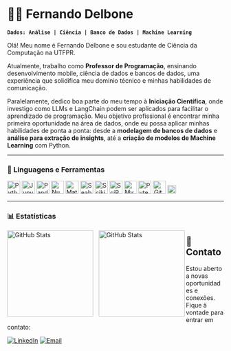 # 🧑‍💻 Fernando Delbone

**`Dados: Análise | Ciência | Banco de Dados | Machine Learning`**

Olá! Meu nome é Fernando Delbone e sou estudante de Ciência da Computação na UTFPR.

Atualmente, trabalho como **Professor de Programação**, ensinando desenvolvimento mobile, ciência de dados e bancos de dados, uma experiência que solidifica meu domínio técnico e minhas habilidades de comunicação.

Paralelamente, dedico boa parte do meu tempo à **Iniciação Científica**, onde investigo como LLMs e LangChain podem ser aplicados para facilitar o aprendizado de programação. Meu objetivo profissional é encontrar minha primeira oportunidade na área de dados, onde eu possa aplicar minhas habilidades de ponta a ponta: desde a **modelagem de bancos de dados** e **análise para extração de insights**, até a **criação de modelos de Machine Learning** com Python.

---

### 🤖 Linguagens e Ferramentas

<div>
  <img title="Python" alt="Python" width="30px" src="https://cdn.jsdelivr.net/gh/devicons/devicon@latest/icons/python/python-original.svg" />
  <img title="Jupyter" alt="Jupyter" width="30px" src="https://cdn.jsdelivr.net/gh/devicons/devicon@latest/icons/jupyter/jupyter-original-wordmark.svg" />
  <img title="Pandas" alt="Pandas" width="30px" src="https://cdn.jsdelivr.net/gh/devicons/devicon@latest/icons/pandas/pandas-original-wordmark.svg" />
  <img title="Numpy" alt="Numpy" width="30px" src="https://cdn.jsdelivr.net/gh/devicons/devicon@latest/icons/numpy/numpy-original.svg" />
  <img title="Matplotlib" alt="Matplotlib" width="30px" src="https://cdn.jsdelivr.net/gh/devicons/devicon@latest/icons/matplotlib/matplotlib-original.svg" />
  <img title="Seaborn" alt="Seaborn" width="30px" src="https://github.com/user-attachments/assets/1e428831-af2b-4a84-ae92-e3db604bd3bb"/>
  <img title="Scikit-learn" alt="Scikit-learn" width="30px" src="https://cdn.jsdelivr.net/gh/devicons/devicon@latest/icons/scikitlearn/scikitlearn-original.svg" />
  <img title="SciPy" alt="SciPy" width="30px" src="https://scipy.org/images/logo.svg" />
  <img title="MySQL" alt="MySQL" width="30px" src="https://cdn.jsdelivr.net/gh/devicons/devicon@latest/icons/mysql/mysql-original.svg" />
  <img title="Pytest" alt="Pytest" width="30px" src="https://cdn.jsdelivr.net/gh/devicons/devicon@latest/icons/pytest/pytest-original.svg" />
  <img title="Git" alt="Git" width="30px" src="https://cdn.jsdelivr.net/gh/devicons/devicon@latest/icons/git/git-original.svg" />       
  <img title="LangChain" alt="LangChain" height="20px" src="https://img.shields.io/badge/LangChain-008639?style=for-the-badge&logo=langchain&logoColor=white" />
</div>

---

### 📊 Estatísticas

<p>
  <img 
    align="left" 
    alt="GitHub Stats" 
    height="200" 
    style="padding-right: 10px;" 
    src="https://github-readme-stats.vercel.app/api?username=FerDelbo&show_icons=true&theme=tokyonight&include_all_commits=true&locale=pt-br" 
  />

<img 
      align="left" 
      alt="GitHub Stats" 
      height="200" 
      src="https://github-readme-stats.vercel.app/api/top-langs/?username=FerDelbo&theme=tokyonight&layout=compact&custom_title=Tecnologias&langs_count=9" 
  />

</p>


## 📣 Contato

Estou aberto a novas oportunidades e conexões. Fique à vontade para entrar em contato:

<a href="https://www.linkedin.com/in/fernando-delbone-094084345/" target="_blank"><img src="https://img.shields.io/badge/LinkedIn-0A66C2?style=for-the-badge&logo=linkedin&logoColor=white" alt="LinkedIn"></a>
<a href="mailto:fedelbone@gmail.com" target="_blank"><img src="https://img.shields.io/badge/Email-D14836?style=for-the-badge&logo=gmail&logoColor=white" alt="Email"></a>
